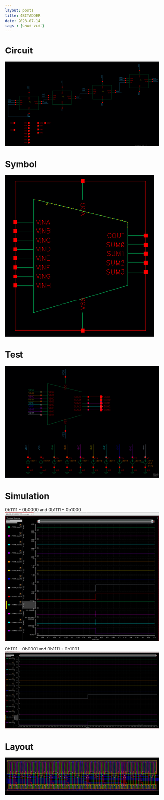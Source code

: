 ```yaml
---
layout: posts
title: 4BITADDER
date: 2023-07-14
tags : [CMOS-VLSI]
---
```


# Circuit 

![4BITADDER-SCH](/assets/img/CMOS-VLSI/4BITADDER/4BITADDER-SCH.png)

# Symbol

![4BITADDER-SYM](/assets/img/CMOS-VLSI/4BITADDER/4BITADDER-SYM.png)

# Test
![4BITADDER-TEST](/assets/img/CMOS-VLSI/4BITADDER/4BITADDER-TEST.png)

# Simulation
0b1111 + 0b0000 and 0b1111 + 0b1000
![4BITADDER-SIM](/assets/img/CMOS-VLSI/4BITADDER/4BITADDER-SIM01.png)


0b1111 + 0b0001 and 0b1111 + 0b1001
![4BITADDER-SIM](/assets/img/CMOS-VLSI/4BITADDER/4BITADDER-SIM02.png)
 
# Layout

![4BITADDER-LAY](/assets/img/CMOS-VLSI/4BITADDER/4BITADDER-LAY.png)
